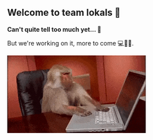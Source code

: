## Welcome to team **lokals** 🖖

**Can't quite tell too much yet... 🤫**

But we're working on it, more to come 💻📱🔫.

![Us working](https://github.com/lokals-team/.github/blob/main/profile/coder.gif)


